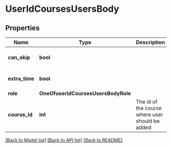 # UserIdCoursesUsersBody

## Properties
Name | Type | Description | Notes
------------ | ------------- | ------------- | -------------
**can_skip** | **bool** |  | [optional] [default to False]
**extra_time** | **bool** |  | [optional] [default to False]
**role** | **OneOfuserIdCoursesUsersBodyRole** |  | [optional] 
**course_id** | **int** | The id of the course where user should be added | 

[[Back to Model list]](../README.md#documentation-for-models) [[Back to API list]](../README.md#documentation-for-api-endpoints) [[Back to README]](../README.md)

